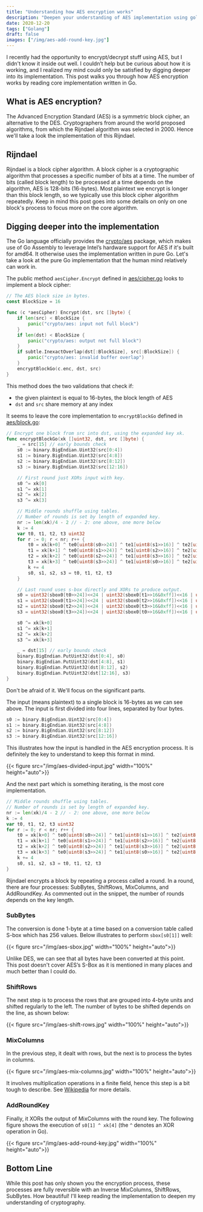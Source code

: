 ```yaml
---
title: "Understanding how AES encryption works"
description: "Deepen your understanding of AES implementation using golang."
date: 2020-12-20
tags: ["Golang"]
draft: false
images: ["/img/aes-add-round-key.jpg"]
---
```


I recently had the opportunity to encrypt/decrypt stuff using AES, but I didn't know it inside out well. I couldn’t help but be curious about how it is working, and I realized my mind could only be satisfied by digging deeper into its implementation.
This post walks you through how AES encryption works by reading core implementation written in Go.

## What is AES encryption?
The Advanced Encryption Standard (AES) is a symmetric block cipher, an alternative to the DES. Cryptographers from around the world proposed algorithms, from which the Rijndael algorithm was selected in 2000. Hence we'll take a look the implementation of this Rijndael.

## Rijndael
Rijndael is a block cipher algorithm. A block cipher is a cryptographic algorithm that processes a specific number of bits at a time.
The number of bits (called block length) to be processed at a time depends on the algorithm, AES is 128-bits (16-bytes). Most plaintext we encrypt is longer than this block length, so we typically use this block cipher algorithm repeatedly.
Keep in mind this post goes into some details on only on one block's process to focus more on the core algorithm.

## Digging deeper into the implementation
The Go language officially provides the [crypto/aes](https://golang.org/pkg/crypto/aes/) package, which makes use of Go Assembly to leverage Intel’s hardware support for AES if it's built for amd64.
It otherwise uses the implementation written in pure Go. Let's take a look at the pure Go implementation that the human mind relatively can work in.

The public method `aesCipher.Encrypt` defined in [aes/cipher.go](https://github.com/golang/go/blob/55b58018f41e6de63bdaa8f3d9a284077d4e88c1/src/crypto/aes/cipher.go#L54-L65) looks to implement a block cipher:

```go
// The AES block size in bytes.
const BlockSize = 16

func (c *aesCipher) Encrypt(dst, src []byte) {
	if len(src) < BlockSize {
		panic("crypto/aes: input not full block")
	}
	if len(dst) < BlockSize {
		panic("crypto/aes: output not full block")
	}
	if subtle.InexactOverlap(dst[:BlockSize], src[:BlockSize]) {
		panic("crypto/aes: invalid buffer overlap")
	}
	encryptBlockGo(c.enc, dst, src)
}
```

This method does the two validations that check if:
- the given plaintext is equal to 16-bytes, the block length of AES
- `dst` and `src` share memory at any index

It seems to leave the core implementation to `encryptBlockGo` defined in [aes/block.go](https://github.com/golang/go/blob/55b58018f41e6de63bdaa8f3d9a284077d4e88c1/src/crypto/aes/block.go#L43-L87):

```go
// Encrypt one block from src into dst, using the expanded key xk.
func encryptBlockGo(xk []uint32, dst, src []byte) {
	_ = src[15] // early bounds check
	s0 := binary.BigEndian.Uint32(src[0:4])
	s1 := binary.BigEndian.Uint32(src[4:8])
	s2 := binary.BigEndian.Uint32(src[8:12])
	s3 := binary.BigEndian.Uint32(src[12:16])

	// First round just XORs input with key.
	s0 ^= xk[0]
	s1 ^= xk[1]
	s2 ^= xk[2]
	s3 ^= xk[3]

	// Middle rounds shuffle using tables.
	// Number of rounds is set by length of expanded key.
	nr := len(xk)/4 - 2 // - 2: one above, one more below
	k := 4
	var t0, t1, t2, t3 uint32
	for r := 0; r < nr; r++ {
		t0 = xk[k+0] ^ te0[uint8(s0>>24)] ^ te1[uint8(s1>>16)] ^ te2[uint8(s2>>8)] ^ te3[uint8(s3)]
		t1 = xk[k+1] ^ te0[uint8(s1>>24)] ^ te1[uint8(s2>>16)] ^ te2[uint8(s3>>8)] ^ te3[uint8(s0)]
		t2 = xk[k+2] ^ te0[uint8(s2>>24)] ^ te1[uint8(s3>>16)] ^ te2[uint8(s0>>8)] ^ te3[uint8(s1)]
		t3 = xk[k+3] ^ te0[uint8(s3>>24)] ^ te1[uint8(s0>>16)] ^ te2[uint8(s1>>8)] ^ te3[uint8(s2)]
		k += 4
		s0, s1, s2, s3 = t0, t1, t2, t3
	}

	// Last round uses s-box directly and XORs to produce output.
	s0 = uint32(sbox0[t0>>24])<<24 | uint32(sbox0[t1>>16&0xff])<<16 | uint32(sbox0[t2>>8&0xff])<<8 | uint32(sbox0[t3&0xff])
	s1 = uint32(sbox0[t1>>24])<<24 | uint32(sbox0[t2>>16&0xff])<<16 | uint32(sbox0[t3>>8&0xff])<<8 | uint32(sbox0[t0&0xff])
	s2 = uint32(sbox0[t2>>24])<<24 | uint32(sbox0[t3>>16&0xff])<<16 | uint32(sbox0[t0>>8&0xff])<<8 | uint32(sbox0[t1&0xff])
	s3 = uint32(sbox0[t3>>24])<<24 | uint32(sbox0[t0>>16&0xff])<<16 | uint32(sbox0[t1>>8&0xff])<<8 | uint32(sbox0[t2&0xff])

	s0 ^= xk[k+0]
	s1 ^= xk[k+1]
	s2 ^= xk[k+2]
	s3 ^= xk[k+3]

	_ = dst[15] // early bounds check
	binary.BigEndian.PutUint32(dst[0:4], s0)
	binary.BigEndian.PutUint32(dst[4:8], s1)
	binary.BigEndian.PutUint32(dst[8:12], s2)
	binary.BigEndian.PutUint32(dst[12:16], s3)
}
```

Don't be afraid of it. We'll focus on the significant parts.

The input (means plaintext) to a single block is 16-bytes as we can see above. The input is first divided into four lines, separated by four bytes.

```go
s0 := binary.BigEndian.Uint32(src[0:4])
s1 := binary.BigEndian.Uint32(src[4:8])
s2 := binary.BigEndian.Uint32(src[8:12])
s3 := binary.BigEndian.Uint32(src[12:16])
```

This illustrates how the input is handled in the AES encryption process. It is definitely the key to understand to keep this format in mind.

{{< figure src="/img/aes-divided-input.jpg" width="100%" height="auto">}}

And the next part which is something iterating, is the most core implementation.

```go
// Middle rounds shuffle using tables.
// Number of rounds is set by length of expanded key.
nr := len(xk)/4 - 2 // - 2: one above, one more below
k := 4
var t0, t1, t2, t3 uint32
for r := 0; r < nr; r++ {
	t0 = xk[k+0] ^ te0[uint8(s0>>24)] ^ te1[uint8(s1>>16)] ^ te2[uint8(s2>>8)] ^ te3[uint8(s3)]
	t1 = xk[k+1] ^ te0[uint8(s1>>24)] ^ te1[uint8(s2>>16)] ^ te2[uint8(s3>>8)] ^ te3[uint8(s0)]
	t2 = xk[k+2] ^ te0[uint8(s2>>24)] ^ te1[uint8(s3>>16)] ^ te2[uint8(s0>>8)] ^ te3[uint8(s1)]
	t3 = xk[k+3] ^ te0[uint8(s3>>24)] ^ te1[uint8(s0>>16)] ^ te2[uint8(s1>>8)] ^ te3[uint8(s2)]
	k += 4
	s0, s1, s2, s3 = t0, t1, t2, t3
}
```

Rijndael encrypts a block by repeating a process called a round.
In a round, there are four processes: SubBytes, ShiftRows, MixColumns, and AddRoundKey. As commented out in the snippet, the number of rounds depends on the key length.

### SubBytes
The conversion is done 1-byte at a time based on a conversion table called S-box which has 256 values.
Below illustrates to perform `sbox[s0[1]]` well:

{{< figure src="/img/aes-sbox.jpg" width="100%" height="auto">}}

Unlike DES, we can see that all bytes have been converted at this point.
This post doesn't cover AES’s S-Box as it is mentioned in many places and much better than I could do.

### ShiftRows
The next step is to process the rows that are grouped into 4-byte units and shifted regularly to the left.
The number of bytes to be shifted depends on the line, as shown below:

{{< figure src="/img/aes-shift-rows.jpg" width="100%" height="auto">}}

### MixColumns
In the previous step, it dealt with rows, but the next is to process the bytes in columns.

{{< figure src="/img/aes-mix-columns.jpg" width="100%" height="auto">}}

It involves multiplication operations in a finite field, hence this step is a bit tough to describe. See [Wikipedia](https://en.wikipedia.org/wiki/Rijndael_MixColumns) for more details.

### AddRoundKey
Finally, it XORs the output of MixColumns with the round key. The following figure shows the execution of `s0[1] ^ xk[4]` (the `^` denotes an XOR operation in Go).

{{< figure src="/img/aes-add-round-key.jpg" width="100%" height="auto">}}


## Bottom Line
While this post has only shown you the encryption process, these processes are fully reversible with an Inverse MixColumns, ShiftRows, SubBytes. How beautiful!
I'll keep reading the implementation to deepen my understanding of cryptography.
